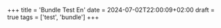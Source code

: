 +++
title = 'Bundle Test En'
date = 2024-07-02T22:00:09+02:00
draft = true
tags = ['test', 'bundle']
+++
